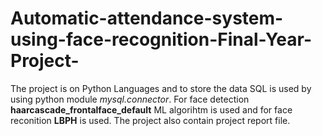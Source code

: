 # Automatic-attendance-system-using-face-recognition-Final-Year-Project-
The project is on Python Languages and to store the data SQL is used by using python module <i>mysql.connector</i>.
For face detection <b>haarcascade_frontalface_default</b> ML algorihtm is used and for face reconition <b>LBPH</b> is used.
The project also contain project report file.
